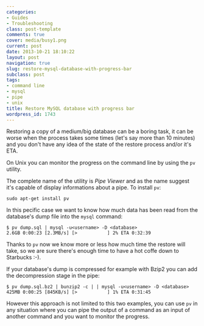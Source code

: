 ```yaml
---
categories:
- Guides
- Troubleshooting
class: post-template
comments: true
cover: media/busy1.png
current: post
date: 2013-10-21 18:10:22
layout: post
navigation: true
slug: restore-mysql-database-with-progress-bar
subclass: post
tags:
- command line
- mysql
- pipe
- unix
title: Restore MySQL database with progress bar
wordpress_id: 1743
---
```


Restoring a copy of a medium/big database can be a boring task, it can be worse when the process takes some times (let's say more than 10 minutes) and you don't have any idea of the state of the restore process and/or it's ETA.

On Unix you can monitor the progress on the command line by using the `pv` utility.

<!-- more -->

The complete name of the utility is _Pipe Viewer_ and as the name suggest it's capable of display informations about a pipe. To install `pv`:

    sudo apt-get install pv

In this pecific case we want to know how much data has been read from the database's dump file into the `mysql` command:

    $ pv dump.sql | mysql -u<username> -D <database>
    2.6GB 0:00:23 [2.3MB/s] [>           ] 2% ETA 0:32:39

Thanks to `pv` now we know more or less how much time the restore will take, so we are sure there's enough time to have a hot coffe down to Starbucks :-).

If your database's dump is compressed for example with Bzip2 you can add the decompression stage in the pipe:

    $ pv dump.sql.bz2 | bunzip2 -c | | mysql -u<username> -D <database>
    425MB 0:00:25 [845KB/s] [>           ] 1% ETA 0:31:45

However this approach is not limited to this two examples, you can use `pv` in any situation where you can pipe the output of a command as an input of another command and you want to monitor the progress.
